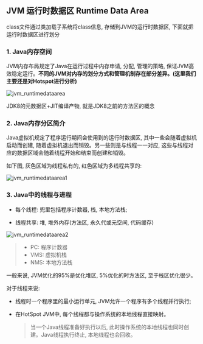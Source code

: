 ## JVM 运行时数据区 Runtime Data Area

class文件通过类加载子系统将class信息, 存储到JVM的运行时数据区, 下面就把运行时数据区进行划分

### 1. Java内存空间

JVM内存布局规定了Java在运行过程中内存申请, 分配, 管理的策略, 保证JVM高效稳定运行。**不同的JVM对内存的划分方式和管理机制存在部分差异。(这里我们主要还是对Hotspot进行分析)**

![jvm_runtimedataarea](/image/jvm_runtimedataarea.png)

JDK8的元数据区+JIT编译产物, 就是JDK8之前的方法区的概念

### 2. Java内存分区简介

Java虚拟机规定了程序运行期间会使用到的运行时数据区, 其中一些会随着虚拟机启动而创建, 随着虚拟机退出而销毁。另一些则是与线程一一对应, 这些与线程对应的数据区域会随着线程开始和结束而创建和销毁。

如下图, 灰色区域为线程私有的, 红色区域为多线程共享的:

![jvm_runtimedataarea1](/image/jvm_runtimedataarea1.png)

### 3. Java中的线程与进程

- 每个线程: 兜里包括程序计数器, 栈, 本地方法栈;

- 线程共享: 堆, 堆外内存(方法区, 永久代或元空间, 代码缓存)

![jvm_runtimedataarea2](/image/jvm_runtimedataarea2.png)

> - PC: 程序计数器
> - VMS: 虚拟机栈
> - NMS: 本地方法栈

一般来说, JVM优化的95%是优化堆区, 5%优化的时方法区, 至于栈区优化很少。

对于线程来说:

- 线程时一个程序里的最小运行单元, JVM允许一个程序有多个线程并行执行;

- 在HotSpot JVM中, 每个线程都与操作系统的本地线程直接映射。

    >当一个Java线程准备好执行以后, 此时操作系统的本地线程也同时创建。Java线程执行终止, 本地线程也会回收。
